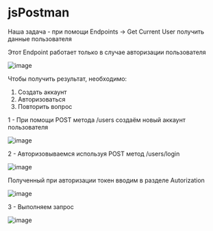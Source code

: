 # jsPostman

Наша задача - при помощи Endpoints -> Get Current User получить данные пользователя

Этот Endpoint работает только в случае авторизации пользователя

![image](https://user-images.githubusercontent.com/88553862/234386111-76cd1e7a-4b36-4350-b0f8-6f046d89beee.png)

Чтобы получить результат, необходимо: 
1) Создать аккаунт
2) Авторизоваться
3) Повторить вопрос

1 - При помощи POST метода /users создаём новый аккаунт пользователя

![image](https://user-images.githubusercontent.com/88553862/234386780-134e62f1-8789-42c9-a0f7-f1e83a352c86.png)

2 - Авторизовываемся используя POST метод /users/login

![image](https://user-images.githubusercontent.com/88553862/234387013-a6584d23-4498-4ae0-9a61-71d881e5e75d.png)

Полученный при авторизации токен вводим в разделе Autorization

![image](https://user-images.githubusercontent.com/88553862/234387241-7c80b26b-5750-4eb4-aa5b-5b8e26982f0d.png)

3 - Выполняем запрос

![image](https://user-images.githubusercontent.com/88553862/234387410-24befd8a-b725-47ef-92af-7d3fe5efc65c.png)
